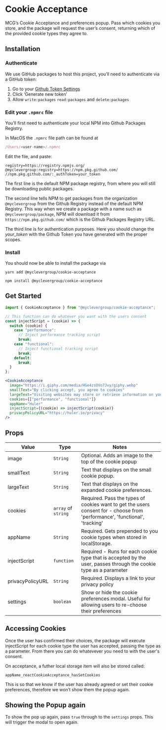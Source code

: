 # Cookie Acceptance


MCG’s Cookie Acceptance and preferences popup. Pass which cookies you store, and the package will request the user’s consent, returning which of the provided cookie types they agree to. 

## Installation

### Authenticate


We use GitHub packages to host this project, you’ll need to authenticate via a GitHub token:


1. Go to your [Github Token Settings](https://github.com/settings/tokens)
2. Click ‘Generate new token’
3. Allow `write:packages` `read:packages` and `delete:packages`

### Edit your `.npmrc` file


You’ll first need to authenticate your local NPM into Github Packages Registry.

In MacOS the `.npmrc` file path can be found at

```javascript
/Users/<user-name>/.npmrc
```


Edit the file, and paste:

```other
registry=https://registry.npmjs.org/
@myclevergroup:registry=https://npm.pkg.github.com/
//npm.pkg.github.com/:_authToken=your_token
```


The first line is the default NPM package registry, from where you will still be downloading public packages.

The second line tells NPM to get packages from the organization `@myclevergroup` from the Github Registry instead of the default NPM Registry. This way when we create a package with a name such as `@myclevergroup/package`, NPM will download it from `https://npm.pkg.github.com/` which is the Github Packages Registry URL.

The third line is for authentication purposes. Here you should change the *your_token* with the Github Token you have generated with the proper scopes.

### Install


You should now be able to install the package via

 `yarn add @myclevergroup/cookie-acceptance`

 `npm install @myclevergroup/cookie-acceptance`

## Get Started


```jsx
import { CookieAcceptance } from "@myclevergroup/cookie-acceptance";

// This function can do whatever you want with the users consent
const injectScript = (cookie) => {
  switch (cookie) {
    case "performance":
      // Inject performance tracking script
      break;
    case "functional":
      // Inject functional tracking script
      break;
    default:
      break;
  }
};

<CookieAcceptance
  image="https://i.giphy.com/media/HGe4zsOVo7Jvy/giphy.webp"
  smallText="By clicking accept, you agree to cookies"
  largeText="Visiting websites may store or retrieve information on your browser."
  cookies={["performance", "functional"]}
  appName="Huler"
  injectScript={(cookie) => injectScript(cookie)}
  privacyPolicyURL="https://huler.io/privacy"
/>
```


## Props

| Value            | Type                | Notes                                                                                                                       |
| ---------------- | ------------------- | --------------------------------------------------------------------------------------------------------------------------- |
| image            | `String`            | Optional. Adds an image to the top of the cookie popup                                                                      |
| smallText        | `String`            | Text that displays on the small cookie popup.                                                                               |
| largeText        | `String`            | Text that displays on the expanded cookie preferences.                                                                      |
| cookies          | `array` of `string` | Required. Pass the types of cookies want to get the users consent for - choose from 'performance', 'functional', 'tracking' |
| appName          | `String`            | Required. Gets prepended to you cookie types when stored in localStorage.                                                   |
| injectScript     | `function`          | Required - Runs for each cookie type that is accepted by the user, passes through the cookie type as a parameter            |
| privacyPolicyURL | `String`            | Required. Displays a link to your privacy policy                                                                            |
| settings         | `boolean`           | Show or hide the cookie preferences modal. Useful for allowing users to re-choose their preferences                         |

## Accessing Cookies


Once the user has confirmed their choices, the package will execute injectScript for each cookie type the user has accepted, passing the type as a parameter. From there you can do whatevever you need to with the user's consent.

On acceptance, a futher local storage item will also be stored called:

`appName_reactCookieAcceptance_hasSetCookies`

This is so that we know if the user has already agreed or set their cookie preferences, therefore we won’t show them the popup again.

## Showing the Popup again


To show the pop up again, pass `true` through to the `settings` props. This will trigger the modal to open again.
